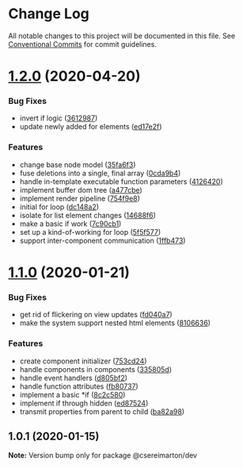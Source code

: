 # Change Log

All notable changes to this project will be documented in this file.
See [Conventional Commits](https://conventionalcommits.org) for commit guidelines.

# [1.2.0](https://github.com/NuttyYokel/droplet/compare/@csereimarton/dev@1.1.0...@csereimarton/dev@1.2.0) (2020-04-20)


### Bug Fixes

* invert if logic ([3612987](https://github.com/NuttyYokel/droplet/commit/3612987f4eaefd8be6b6e48dcc5d53357134f4a5))
* update newly added for elements ([ed17e2f](https://github.com/NuttyYokel/droplet/commit/ed17e2f4378d5d1df1eef81c47c3cf12b802a9eb))


### Features

* change base node model ([35fa6f3](https://github.com/NuttyYokel/droplet/commit/35fa6f39947d6a72d655476a4dc209a5ea759e8a))
* fuse deletions into a single, final array ([0cda9b4](https://github.com/NuttyYokel/droplet/commit/0cda9b49de3f811e0f68d6650af607bf380ba361))
* handle in-template executable function parameters ([4126420](https://github.com/NuttyYokel/droplet/commit/4126420184da9d45fe1a62d478fbddc9331900e2))
* implement buffer dom tree ([a477cbe](https://github.com/NuttyYokel/droplet/commit/a477cbe6751d430169c87777ea6a5bec053adb8e))
* implement render pipeline ([754f9e8](https://github.com/NuttyYokel/droplet/commit/754f9e86ba08b4a9173bdf9152777d2a451195d0))
* initial for loop ([dc148a2](https://github.com/NuttyYokel/droplet/commit/dc148a2c6a62d76380fe5883b68e290546baa6dc))
* isolate for list element changes ([14688f6](https://github.com/NuttyYokel/droplet/commit/14688f6ad5b72fc4729e219b82a05c58fc06b949))
* make a basic if work ([7c90cb1](https://github.com/NuttyYokel/droplet/commit/7c90cb1121ab2e5667a1ead897a7fb6258dff573))
* set up a kind-of-working for loop ([5f5f577](https://github.com/NuttyYokel/droplet/commit/5f5f577227f7d7953b9737dcf78009caaae8755d))
* support inter-component communication ([1ffb473](https://github.com/NuttyYokel/droplet/commit/1ffb473f1ae9a950f606c37b673136ef1163b98b))





# [1.1.0](https://github.com/NuttyYokel/droplet/compare/@csereimarton/dev@1.0.1...@csereimarton/dev@1.1.0) (2020-01-21)


### Bug Fixes

* get rid of flickering on view updates ([fd040a7](https://github.com/NuttyYokel/droplet/commit/fd040a7c290f84aa14caa888f588aad53233c9c3))
* make the system support nested html elements ([8106636](https://github.com/NuttyYokel/droplet/commit/81066363ce635bf3e520646c00ee34cefcf23a2b))


### Features

* create component initializer ([753cd24](https://github.com/NuttyYokel/droplet/commit/753cd24097d6708bf07035af2278d1a62b4a6230))
* handle components in components ([335805d](https://github.com/NuttyYokel/droplet/commit/335805d49270cd2fe380380d5b10f851a73eb76f))
* handle event handlers ([d805bf2](https://github.com/NuttyYokel/droplet/commit/d805bf2dca63580bb440e0a7ea2b74b97a3a2cfa))
* handle function attributes ([fb80737](https://github.com/NuttyYokel/droplet/commit/fb80737b6b11bd7274d5352d42964c281f96405d))
* implement a basic *if ([8c2c580](https://github.com/NuttyYokel/droplet/commit/8c2c58036003aab15ee24f5798e6aff504ff18bd))
* implement if through hidden ([ed87524](https://github.com/NuttyYokel/droplet/commit/ed875240bb3b8aa69051954505511adf4008c542))
* transmit properties from parent to child ([ba82a98](https://github.com/NuttyYokel/droplet/commit/ba82a982273fdf2032a0039ea761f8f57aeb8520))





## 1.0.1 (2020-01-15)

**Note:** Version bump only for package @csereimarton/dev
